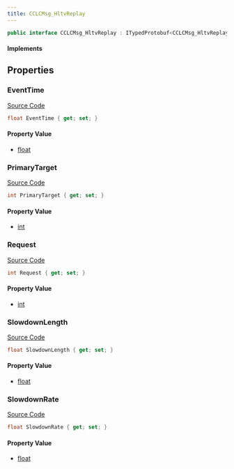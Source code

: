 ```yaml
---
title: CCLCMsg_HltvReplay
---
```


```csharp
public interface CCLCMsg_HltvReplay : ITypedProtobuf<CCLCMsg_HltvReplay>, INativeHandle, INetMessage<CCLCMsg_HltvReplay>, IDisposable
```

#### Implements

## Properties

### EventTime

[Source Code](https://github.com/swiftly-solution/swiftlys2/blob/beta/managed/src/SwiftlyS2.Generated/Protobufs/Interfaces/CCLCMsg_HltvReplay.cs#L30)

```csharp
float EventTime { get; set; }
```

#### Property Value

- [float](https://learn.microsoft.com/dotnet/api/system.single)

### PrimaryTarget

[Source Code](https://github.com/swiftly-solution/swiftlys2/blob/beta/managed/src/SwiftlyS2.Generated/Protobufs/Interfaces/CCLCMsg_HltvReplay.cs#L27)

```csharp
int PrimaryTarget { get; set; }
```

#### Property Value

- [int](https://learn.microsoft.com/dotnet/api/system.int32)

### Request

[Source Code](https://github.com/swiftly-solution/swiftlys2/blob/beta/managed/src/SwiftlyS2.Generated/Protobufs/Interfaces/CCLCMsg_HltvReplay.cs#L18)

```csharp
int Request { get; set; }
```

#### Property Value

- [int](https://learn.microsoft.com/dotnet/api/system.int32)

### SlowdownLength

[Source Code](https://github.com/swiftly-solution/swiftlys2/blob/beta/managed/src/SwiftlyS2.Generated/Protobufs/Interfaces/CCLCMsg_HltvReplay.cs#L21)

```csharp
float SlowdownLength { get; set; }
```

#### Property Value

- [float](https://learn.microsoft.com/dotnet/api/system.single)

### SlowdownRate

[Source Code](https://github.com/swiftly-solution/swiftlys2/blob/beta/managed/src/SwiftlyS2.Generated/Protobufs/Interfaces/CCLCMsg_HltvReplay.cs#L24)

```csharp
float SlowdownRate { get; set; }
```

#### Property Value

- [float](https://learn.microsoft.com/dotnet/api/system.single)

